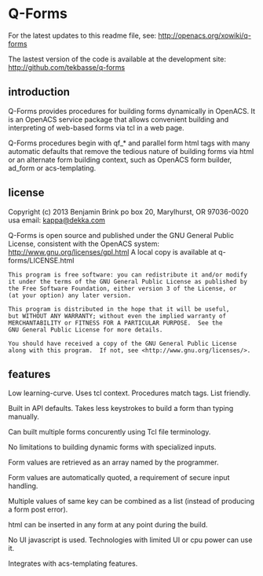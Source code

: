 Q-Forms
=======

For the latest updates to this readme file, see: http://openacs.org/xowiki/q-forms

The lastest version of the code is available at the development site:
 http://github.com/tekbasse/q-forms

introduction
------------

Q-Forms provides procedures for building forms dynamically in OpenACS.
It is an OpenACS service package that allows convenient building and
interpreting of web-based forms via tcl in a web page.

Q-Forms procedures begin with qf_* and parallel form html tags with many
automatic defaults that remove the tedious nature of building forms 
via html or an alternate form building context, such as OpenACS form
builder, ad_form or acs-templating.

license
-------
Copyright (c) 2013 Benjamin Brink
po box 20, Marylhurst, OR 97036-0020 usa
email: kappa@dekka.com

Q-Forms is open source and published under the GNU General Public License, consistent with the OpenACS system: http://www.gnu.org/licenses/gpl.html
A local copy is available at q-forms/LICENSE.html

    This program is free software: you can redistribute it and/or modify
    it under the terms of the GNU General Public License as published by
    the Free Software Foundation, either version 3 of the License, or
    (at your option) any later version.

    This program is distributed in the hope that it will be useful,
    but WITHOUT ANY WARRANTY; without even the implied warranty of
    MERCHANTABILITY or FITNESS FOR A PARTICULAR PURPOSE.  See the
    GNU General Public License for more details.

    You should have received a copy of the GNU General Public License
    along with this program.  If not, see <http://www.gnu.org/licenses/>.

features
--------

Low learning-curve. Uses tcl context. Procedures match tags. List friendly.

Built in API defaults. Takes less keystrokes to build a form than typing manually.

Can built multiple forms concurently using Tcl file terminology.

No limitations to building dynamic forms with specialized inputs.

Form values are retrieved as an array named by the programmer.

Form values are automatically quoted, a requirement of secure input handling.

Multiple values of same key can be combined as a list (instead of producing
a form post error).

html can be inserted in any form at any point during the build.

No UI javascript is used. Technologies with limited UI or cpu power can use it.

Integrates with acs-templating features.


